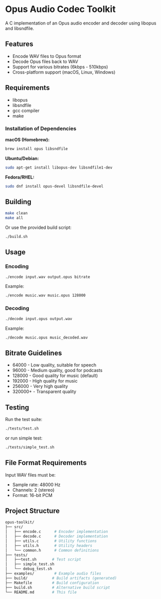 # Opus Audio Codec Toolkit

A C implementation of an Opus audio encoder and decoder using libopus and libsndfile.


## Features

- Encode WAV files to Opus format
- Decode Opus files back to WAV
- Support for various bitrates (6kbps - 510kbps)
- Cross-platform support (macOS, Linux, Windows)


## Requirements

- libopus
- libsndfile
- gcc compiler
- make

### Installation of Dependencies

**macOS (Homebrew):**
```bash
brew install opus libsndfile
```

**Ubuntu/Debian:**
```bash
sudo apt-get install libopus-dev libsndfile1-dev
```

**Fedora/RHEL:**
```bash
sudo dnf install opus-devel libsndfile-devel
```

## Building
```bash
make clean
make all
```

Or use the provided build script:

```bash
./build.sh
```
## Usage
### Encoding
```bash
./encode input.wav output.opus bitrate
```
Example:
```bash
./encode music.wav music.opus 128000
```

### Decoding
```bash
./decode input.opus output.wav
```
Example:
```bash
./decode music.opus music_decoded.wav
```

## Bitrate Guidelines
- 64000 - Low quality, suitable for speech
- 96000 - Medium quality, good for podcasts
- 128000 - Good quality for music (default)
- 192000 - High quality for music
- 256000 - Very high quality
- 320000+ - Transparent quality

## Testing
Run the test suite:
```bash
./tests/test.sh
```
or run simple test:
```bash
./tests/simple_test.sh
```

## File Format Requirements
Input WAV files must be:

- Sample rate: 48000 Hz
- Channels: 2 (stereo)
- Format: 16-bit PCM

## Project Structure
```bash
opus-toolkit/
├── src/
│   ├── encode.c      # Encoder implementation
│   ├── decode.c      # Decoder implementation
│   ├── utils.c       # Utility functions
│   ├── utils.h       # Utility headers
│   └── common.h      # Common definitions
├── tests/
│   ├──test.sh       # Test script
│   ├── simple_test.sh 
│   └── debug_test.sh
├── examples/         # Example audio files
├── build/           # Build artifacts (generated)
├── Makefile         # Build configuration
├── build.sh         # Alternative build script
└── README.md        # This file

```
